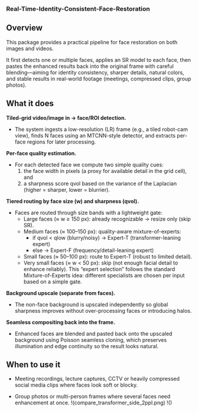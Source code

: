### Real-Time-Identity-Consistent-Face-Restoration

## Overview

This package provides a practical pipeline for face restoration on both images and videos. 

It first detects one or multiple faces, applies an SR model to each face, then pastes the enhanced results back into the original frame with careful blending—aiming for identity consistency, sharper details, natural colors, and stable results in real-world footage (meetings, compressed clips, group photos).

## What it does

**Tiled-grid video/image in → face/ROI detection.**

* The system ingests a low-resolution (LR) frame (e.g., a tiled robot-cam view), finds N faces using an MTCNN-style detector, and extracts per-face regions for later processing.

**Per-face quality estimation.**

* For each detected face we compute two simple quality cues:
    1. the face width in pixels (a proxy for available detail in the grid cell), and
    2. a sharpness score qvol based on the variance of the Laplacian (higher = sharper, lower = blurrier).

**Tiered routing by face size (w) and sharpness (qvol).**

* Faces are routed through size bands with a lightweight gate:
    * Large faces (≈ w ≥ 150 px): already recognizable → resize only (skip SR).
    * Medium faces (≈ 100–150 px): quality-aware mixture-of-experts:
        * if qvol < qlow (blurry/noisy) → Expert-T (transformer-leaning expert)
        * else → Expert-F (frequency/detail-leaning expert)
    * Small faces (≈ 50–100 px): route to Expert-T (robust to limited detail).
    * Very small faces (≈ w < 50 px): skip (not enough facial detail to enhance reliably). This “expert selection” follows the standard Mixture-of-Experts idea: different specialists are chosen per input based on a simple gate.

**Background upscale (separate from faces).**

* The non-face background is upscaled independently so global sharpness improves without over-processing faces or introducing halos.

**Seamless compositing back into the frame.**

* Enhanced faces are blended and pasted back onto the upscaled background using Poisson seamless cloning, which preserves illumination and edge continuity so the result looks natural.

## When to use it

* Meeting recordings, lecture captures, CCTV or heavily compressed social media clips where faces look soft or blocky.

* Group photos or multi-person frames where several faces need enhancement at once.
!(compare_transformer_side_2ppl.png)
!()

